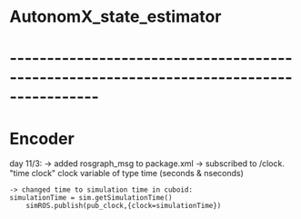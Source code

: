 # AutonomX_state_estimator















# ---------------------------------------------------------------------------------------- #
# Encoder #
day 11/3: 
	-> added rosgraph_msg to package.xml
	-> subscribed to /clock. "time clock" clock variable of type time (seconds & nseconds)
	
	-> changed time to simulation time in cuboid:
	simulationTime = sim.getSimulationTime()
    	simROS.publish(pub_clock,{clock=simulationTime})
